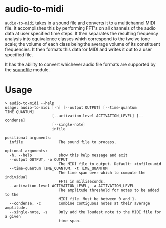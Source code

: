 # audio-to-midi

`audio-to-midi` takes in a sound file and converts it to a multichannel MIDI file. It accomplishes this by performing FFT's on all channels of the audio data at user specified time steps. It then separates the resulting frequency analysis into equivalence classes which correspond to the twelve tone scale; the volume of each class being the average volume of its constituent frequencies. It then formats this data for MIDI and writes it out to a user specified file.

It has the ability to convert whichever audio file formats are supported by the [soundfile](https://pypi.org/project/SoundFile/) module.

# Usage

```
> audio-to-midi --help
usage: audio-to-midi [-h] [--output OUTPUT] [--time-quantum TIME_QUANTUM]
                     [--activation-level ACTIVATION_LEVEL] [--condense]
                     [--single-note]
                     infile

positional arguments:
  infile                The sound file to process.

optional arguments:
  -h, --help            show this help message and exit
  --output OUTPUT, -o OUTPUT
                        The MIDI file to output. Default: <infile>.mid
  --time-quantum TIME_QUANTUM, -t TIME_QUANTUM
                        The time span over which to compute the individual
                        FFTs in milliseconds.
  --activation-level ACTIVATION_LEVEL, -a ACTIVATION_LEVEL
                        The amplitude threshold for notes to be added to the
                        MIDI file. Must be between 0 and 1.
  --condense, -c        Combine contiguous notes at their average amplitude.
  --single-note, -s     Only add the loudest note to the MIDI file for a given
                        time span.
```
